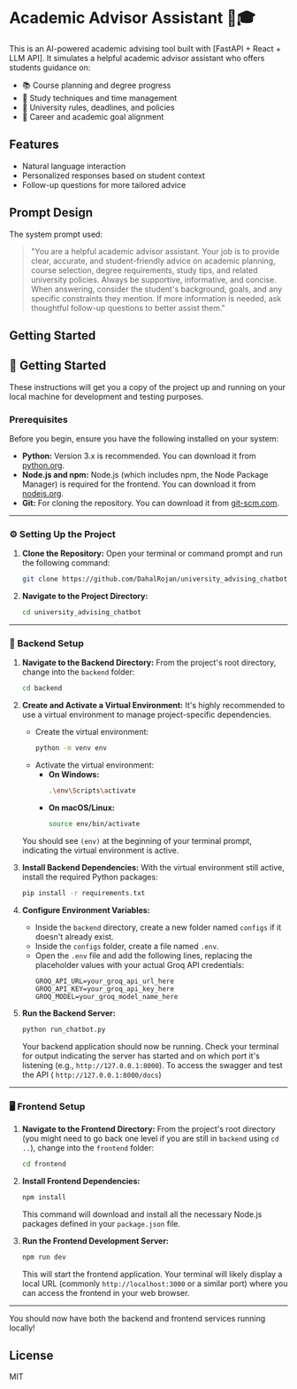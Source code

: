 # Academic Advisor Assistant 🤖🎓

This is an AI-powered academic advising tool built with [FastAPI + React + LLM API]. It simulates a helpful academic advisor assistant who offers students guidance on:

- 📚 Course planning and degree progress
- 🧠 Study techniques and time management
- 🏫 University rules, deadlines, and policies
- 🎯 Career and academic goal alignment

## Features
- Natural language interaction
- Personalized responses based on student context
- Follow-up questions for more tailored advice

## Prompt Design
The system prompt used:
> "You are a helpful academic advisor assistant. Your job is to provide clear, accurate, and student-friendly advice on academic planning, course selection, degree requirements, study tips, and related university policies. Always be supportive, informative, and concise. When answering, consider the student's background, goals, and any specific constraints they mention. If more information is needed, ask thoughtful follow-up questions to better assist them."

## Getting Started
## 🚀 Getting Started

These instructions will get you a copy of the project up and running on your local machine for development and testing purposes.

### Prerequisites

Before you begin, ensure you have the following installed on your system:

* **Python:** Version 3.x is recommended. You can download it from [python.org](https://www.python.org/downloads/).
* **Node.js and npm:** Node.js (which includes npm, the Node Package Manager) is required for the frontend. You can download it from [nodejs.org](https://nodejs.org/).
* **Git:** For cloning the repository. You can download it from [git-scm.com](https://git-scm.com/downloads).

---

### ⚙️ Setting Up the Project

1.  **Clone the Repository:**
    Open your terminal or command prompt and run the following command:
    ```bash
    git clone https://github.com/DahalRojan/university_advising_chatbot.git
    ```

2.  **Navigate to the Project Directory:**
    ```bash
    cd university_advising_chatbot
    ```

---

### 🔌 Backend Setup

1.  **Navigate to the Backend Directory:**
    From the project's root directory, change into the `backend` folder:
    ```bash
    cd backend
    ```

2.  **Create and Activate a Virtual Environment:**
    It's highly recommended to use a virtual environment to manage project-specific dependencies.
    * Create the virtual environment:
        ```bash
        python -m venv env
        ```
    * Activate the virtual environment:
        * **On Windows:**
            ```bash
            .\env\Scripts\activate
            ```
        * **On macOS/Linux:**
            ```bash
            source env/bin/activate
            ```
    You should see `(env)` at the beginning of your terminal prompt, indicating the virtual environment is active.

3.  **Install Backend Dependencies:**
    With the virtual environment still active, install the required Python packages:
    ```bash
    pip install -r requirements.txt
    ```

4.  **Configure Environment Variables:**
    * Inside the `backend` directory, create a new folder named `configs` if it doesn't already exist.
    * Inside the `configs` folder, create a file named `.env`.
    * Open the `.env` file and add the following lines, replacing the placeholder values with your actual Groq API credentials:
        ```env
        GROQ_API_URL=your_groq_api_url_here
        GROQ_API_KEY=your_groq_api_key_here
        GROQ_MODEL=your_groq_model_name_here
        ```



5.  **Run the Backend Server:**
    ```bash
    python run_chatbot.py
    ```
    Your backend application should now be running. Check your terminal for output indicating the server has started and on which port it's listening (e.g., `http://127.0.0.1:8000`).
    To access the swagger and test the API ( `http://127.0.0.1:8000/docs`)

---

### 🖥️ Frontend Setup

1.  **Navigate to the Frontend Directory:**
    From the project's root directory (you might need to go back one level if you are still in `backend` using `cd ..`), change into the `frontend` folder:
    ```bash
    cd frontend
    ```

2.  **Install Frontend Dependencies:**
    ```bash
    npm install
    ```
    This command will download and install all the necessary Node.js packages defined in your `package.json` file.

3.  **Run the Frontend Development Server:**
    ```bash
    npm run dev
    ```
    This will start the frontend application. Your terminal will likely display a local URL (commonly `http://localhost:3000` or a similar port) where you can access the frontend in your web browser.

---

You should now have both the backend and frontend services running locally!

## License
MIT
